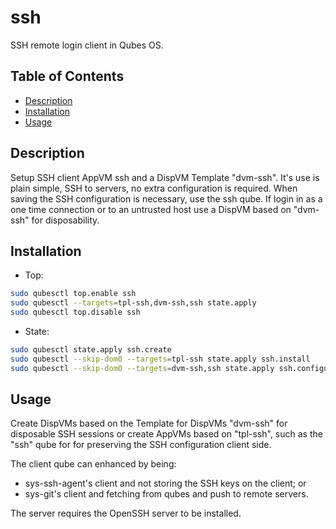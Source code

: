 # ssh

SSH remote login client in Qubes OS.

## Table of Contents

* [Description](#description)
* [Installation](#installation)
* [Usage](#usage)

## Description

Setup SSH client AppVM ssh and a DispVM Template "dvm-ssh".
It's use is plain simple, SSH to servers, no extra configuration is required.
When saving the SSH configuration is necessary, use the ssh qube. If login
in as a one time connection or to an untrusted host use a DispVM based on
"dvm-ssh" for disposability.

## Installation

- Top:
```sh
sudo qubesctl top.enable ssh
sudo qubesctl --targets=tpl-ssh,dvm-ssh,ssh state.apply
sudo qubesctl top.disable ssh
```

- State:
<!-- pkg:begin:post-install -->
```sh
sudo qubesctl state.apply ssh.create
sudo qubesctl --skip-dom0 --targets=tpl-ssh state.apply ssh.install
sudo qubesctl --skip-dom0 --targets=dvm-ssh,ssh state.apply ssh.configure
```
<!-- pkg:end:post-install -->

## Usage

Create DispVMs based on the Template for DispVMs "dvm-ssh" for disposable SSH
sessions or create AppVMs based on "tpl-ssh", such as the "ssh" qube for for
preserving the SSH configuration client side.

The client qube can enhanced by being:

- sys-ssh-agent's client and not storing the SSH keys on the client; or
- sys-git's client and fetching from qubes and push to remote servers.

The server requires the OpenSSH server to be installed.
